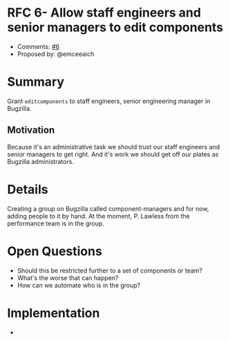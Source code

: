# RFC 6- Allow staff engineers and senior managers to edit components
* Comments: [#6](https://api.github.com/repos/mozilla-conduit/developer-productivity-rfcs/issues/6)
* Proposed by: @emceeaich

# Summary

Grant `editcomponents` to staff engineers, senior engineering manager in Bugzilla.

## Motivation

Because it's an administrative task we should trust our staff engineers 
and senior managers to get right. And it's work we should get off our plates
as Bugzilla administrators.

# Details

Creating a group on Bugzilla called component-managers and for now, adding people to it
by hand. At the moment, P. Lawless from the performance team is in the group. 

# Open Questions

* Should this be restricted further to a set of components or team?
* What's the worse that can happen?
* How can we automate who is in the group?

# Implementation

* <link to tracker bug, issue, etc.>
